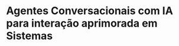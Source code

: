 <!-- This is in order which is better  -->

# Agentes Conversacionais com IA para interação aprimorada em Sistemas

<!-- # Agentes de IA para Interação Conversacional Avançada em Sistemas -->

<!-- # IA para Interfaces Conversacionais Inteligentes em Sistemas -->
